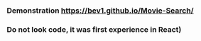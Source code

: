 ### Demonstration https://bev1.github.io/Movie-Search/

### Do not look code, it was first experience in React)
